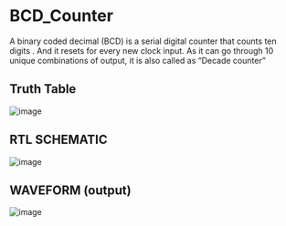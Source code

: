 #  BCD_Counter  
A binary coded decimal (BCD) is a serial digital counter that counts ten digits . And it resets for every new clock input. As it can go through 10 unique combinations of output, it is also called as “Decade counter”

## **Truth Table**
![image](https://user-images.githubusercontent.com/71958454/115240272-32a9d500-a13d-11eb-861b-d627a2a8ef96.png)

## **RTL SCHEMATIC**
![image](https://user-images.githubusercontent.com/71958454/115240421-5bca6580-a13d-11eb-9131-8155c273a053.png)

## **WAVEFORM (output)**
![image](https://user-images.githubusercontent.com/71958454/115240545-77ce0700-a13d-11eb-9ab4-07d0481eb84a.png)
